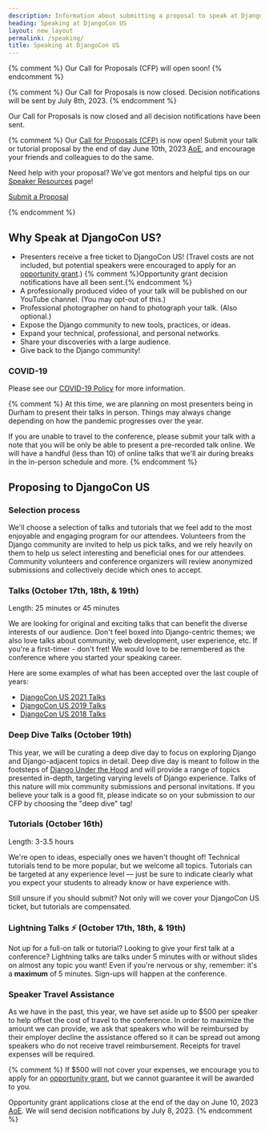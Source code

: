 ```yaml
---
description: Information about submitting a proposal to speak at DjangoCon US
heading: Speaking at DjangoCon US
layout: new_layout
permalink: /speaking/
title: Speaking at DjangoCon US
---
```


{% comment %}
Our Call for Proposals (CFP) will open soon!
{% endcomment %}

{% comment %}
Our Call for Proposals is now closed.
Decision notifications will be sent by July 8th, 2023.
{% endcomment %}

Our Call for Proposals is now closed and all decision notifications have been sent.

{% comment %}
Our <a href="{{ site.cfp_application }}">Call for Proposals (CFP)</a> is now open!
Submit your talk or tutorial proposal by the end of day June 10th, 2023 [AoE](https://time.is/compare/0000_10_June_2023_in_Anywhere_on_Earth), and encourage your friends and colleagues to do the same.

Need help with your proposal? We've got mentors and helpful tips on our [Speaker Resources](/speaking/speaker-resources/) page!

<a href="{{site.cfp_application}}" class="button">Submit a Proposal</a>

{% endcomment %}

## Why Speak at DjangoCon US?

- Presenters receive a free ticket to DjangoCon US! (Travel costs are not included, but potential speakers were encouraged to apply for an <a href="/opportunity-grants/">opportunity grant</a>.)  {% comment %}Opportunity grant decision notifications have all been sent.{% endcomment %}
- A professionally produced video of your talk will be published on our YouTube channel. (You may opt-out of this.)
- Professional photographer on hand to photograph your talk. (Also optional.)
- Expose the Django community to new tools, practices, or ideas.
- Expand your technical, professional, and personal networks.
- Share your discoveries with a large audience.
- Give back to the Django community!

### COVID-19

Please see our <a href="/covid/">COVID-19 Policy</a> for more information.

{% comment %}
At this time, we are planning on most presenters being in Durham to present their talks in person. Things may always change depending on how the pandemic progresses over the year.

If you are unable to travel to the conference, please submit your talk with a note that you will be only be able to present a pre-recorded talk online. We will have a handful (less than 10) of online talks that we'll air during breaks in the in-person schedule and more.
{% endcomment %}

## Proposing to DjangoCon US

### Selection process

We'll choose a selection of talks and tutorials that we feel add to the most enjoyable and engaging program for our attendees. Volunteers from the Django community are invited to help us pick talks, and we rely heavily on them to help us select interesting and beneficial ones for our attendees. Community volunteers and conference organizers will review anonymized submissions and collectively decide which ones to accept.

### Talks (October 17th, 18th, &amp; 19th)

Length: 25 minutes or 45 minutes

We are looking for original and exciting talks that can benefit the diverse interests of our audience.
Don't feel boxed into Django-centric themes; we also love talks about community, web development, user experience, etc.
If you're a first-timer - don't fret! We would love to be remembered as the conference where you started your speaking career.

Here are some examples of what has been accepted over the last couple of years:

* [DjangoCon US 2021 Talks](https://2021.djangocon.us/talks/)
* [DjangoCon US 2019 Talks](https://2019.djangocon.us/talks/)
* [DjangoCon US 2018 Talks](https://2018.djangocon.us/talks/)

### Deep Dive Talks (October 19th)

This year, we will be curating a deep dive day to focus on exploring Django and Django-adjacent topics in detail.
Deep dive day is meant to follow in the footsteps of [Django Under the Hood](https://djangounderthehood.com/) and will provide a range of topics presented in-depth, targeting varying levels of Django experience.
Talks of this nature will mix community submissions and personal invitations.
If you believe your talk is a good fit, please indicate so on your submission to our CFP by choosing the "deep dive" tag!

### Tutorials (October 16th)

Length: 3-3.5 hours

We're open to ideas, especially ones we haven't thought of! Technical tutorials tend to be more popular, but we welcome all topics. Tutorials can be targeted at any experience level &mdash; just be sure to indicate clearly what you expect your students to already know or have experience with.

Still unsure if you should submit?
Not only will we cover your DjangoCon US ticket, but tutorials are compensated.

### Lightning Talks :zap: (October 17th, 18th, &amp; 19th)

Not up for a full-on talk or tutorial? Looking to give your first talk at a conference?
Lightning talks are talks under 5 minutes with or without slides on almost any topic you want!
Even if you're nervous or shy, remember: it's a **maximum** of 5 minutes.
Sign-ups will happen at the conference.

### Speaker Travel Assistance

As we have in the past, this year, we have set aside up to $500 per speaker to help offset the cost of travel to the conference.
In order to maximize the amount we can provide, we ask that speakers who will be reimbursed by their employer decline the assistance offered so it can be spread out among speakers who do not receive travel reimbursement.
Receipts for travel expenses will be required.

{% comment %}
If $500 will not cover your expenses, we encourage you to apply for an <a href= "{{site.opportunity_grant_application}}">opportunity grant</a>, but we cannot guarantee it will be awarded to you.

Opportunity grant applications close at the end of the day on June 10, 2023 [AoE](https://time.is/compare/0000_10_June_2023_in_Anywhere_on_Earth). We will send decision notifications by July 8, 2023.
{% endcomment %}
